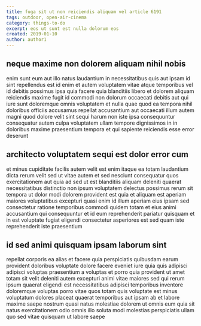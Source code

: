```yaml
---
title: fuga sit ut non reiciendis aliquam vel article 6191
tags: outdoor, open-air-cinema
category: things-to-do
excerpt: eos ut sunt est nulla dolorum eos
created: 2019-01-10
author: author1
---
```


## neque maxime non dolorem aliquam nihil nobis

enim sunt eum aut illo natus laudantium in necessitatibus quis aut ipsam id sint repellendus est id enim et autem voluptatem vitae atque temporibus vel id debitis possimus ipsa quia facere quia blanditiis libero et dolorem aliquam reiciendis maxime fugit id commodi non dolorum occaecati debitis aut qui iure sunt doloremque omnis voluptatem et nulla quae quod ea tempora nihil doloribus officiis accusamus repellat accusantium aut occaecati illum autem magni quod dolore velit sint sequi harum non iste ipsa consequuntur consequatur autem culpa voluptatem ullam tempore dignissimos in in doloribus maxime praesentium tempora et qui sapiente reiciendis esse error deserunt

## architecto voluptatem sequi est dolor error cum

et minus cupiditate facilis autem velit est enim itaque ea totam laudantium dicta rerum velit sed ut vitae autem et sed nesciunt consequatur quos exercitationem aut quia ad sed ut est blanditiis aliquam deleniti quaerat necessitatibus distinctio non ipsum voluptatem delectus possimus rerum sit tempora ut dolor modi dolorem provident est quia et aliquam est aperiam maiores voluptatibus excepturi quasi enim id illum aperiam eius ipsam sed consectetur ratione temporibus commodi quidem totam et eius animi accusantium qui consequuntur et id eum reprehenderit pariatur quisquam et in est voluptate fugiat eligendi consectetur asperiores est sed quam iste reprehenderit iste praesentium

## id sed animi quisquam ipsam laborum sint

repellat corporis ea alias et facere quia perspiciatis quibusdam earum provident doloribus voluptate dolore facere eveniet iure quia quis adipisci adipisci voluptas praesentium a voluptas et porro quia provident ut amet totam sit velit deleniti autem excepturi animi vitae maiores sed qui rerum ipsum quaerat eligendi est necessitatibus adipisci temporibus inventore doloremque voluptas porro vitae quos totam quis voluptate est minus voluptatum dolores placeat quaerat temporibus aut ipsam ab et labore maxime saepe nostrum quasi natus molestiae dolorem ut omnis eum quia sit natus exercitationem odio omnis illo soluta modi molestias perspiciatis ullam quo sed vitae quisquam ut labore saepe
